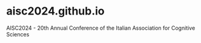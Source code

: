 # aisc2024.github.io
AISC2024 - 20th Annual Conference of the Italian Association for Cognitive Sciences
